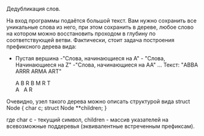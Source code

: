 Дедубликация слов.

На вход программы подаётся большой текст. Вам нужно сохранить все уникальные слова из него, при этом сохранить в дереве, любое слово на котором можно восстановить проходом в глубину по соответствующей ветви. Фактически, стоит задача построения префиксного дерева вида:

- Пустая вершина
-"Слова, начинающиеся на A" - "Слова, Начинающиеся на Z"
-"Cлова, начинающиеся на АА" ...
Текст: "ABBA ARRR ARMA ART"

    A
  B   R
 B   M  R  T    
A   A  R

Очевидно, узел такого дерева можно описать структурой вида
struct Node {
  char c;
  struct Node **children;
}

где char c - текущий символ, children - массив указателей на всевозможные поддеревья (эквивалентные встреченным префиксам).

